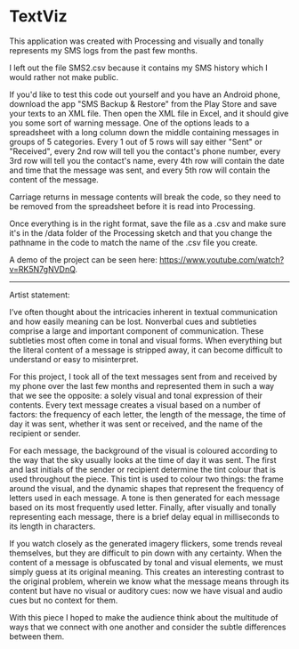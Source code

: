 # TextViz
This application was created with Processing and visually and tonally represents my SMS logs from the past few months.

I left out the file SMS2.csv because it contains my SMS history which I would rather not make public.

If you'd like to test this code out yourself and you have an Android phone, download the app "SMS Backup & Restore"
from the Play Store and save your texts to an XML file. Then open the XML file in Excel, and it should give you some sort
of warning message. One of the options leads to a spreadsheet with a long column down the middle containing messages in
groups of 5 categories. Every 1 out of 5 rows will say either "Sent" or "Received", every 2nd row will tell you the contact's phone
number, every 3rd row will tell you the contact's name, every 4th row will contain the date and time that the message was sent, and every 5th row will contain the content of the message.

Carriage returns in message contents will break the code, so they need to be removed from the spreadsheet before it
is read into Processing.

Once everything is in the right format, save the file as a .csv and make sure it's in the /data folder of the Processing sketch and that you change the pathname in the code to match the name of the .csv file you create.

A demo of the project can be seen here: https://www.youtube.com/watch?v=RK5N7gNVDnQ.


--------------------------------------------------------------------------------------------------------------------------------------

Artist statement:

I’ve often thought about the intricacies inherent in textual communication and how easily meaning can be lost. Nonverbal cues and subtleties comprise a large and important component of communication. These subtleties most often come in tonal and visual forms. When everything but the literal content of a message is stripped away, it can become difficult to understand or easy to misinterpret.

For this project, I took all of the text messages sent from and received by my phone over the last few months and represented them in such a way that we see the opposite: a solely visual and tonal expression of their contents. Every text message creates a visual based on a number of factors: the frequency of each letter, the length of the message, the time of day it was sent, whether it was sent or received, and the name of the recipient or sender.

For each message, the background of the visual is coloured according to the way that the sky usually looks at the time of day it was sent. The first and last initials of the sender or recipient determine the tint colour that is used throughout the piece. This tint is used to colour two things: the frame around the visual, and the dynamic shapes that represent the frequency of letters used in each message. A tone is then generated for each message based on its most frequently used letter. Finally, after visually and tonally representing each message, there is a brief delay equal in milliseconds to its length in characters.

If you watch closely as the generated imagery flickers, some trends reveal themselves, but they are difficult to pin down with any certainty. When the content of a message is obfuscated by tonal and visual elements, we must simply guess at its original meaning. This creates an interesting contrast to the original problem, wherein we know what the message means through its content but have no visual or auditory cues: now we have visual and audio cues but no context for them.

With this piece I hoped to make the audience think about the multitude of ways that we connect with one another and consider the subtle differences between them.

